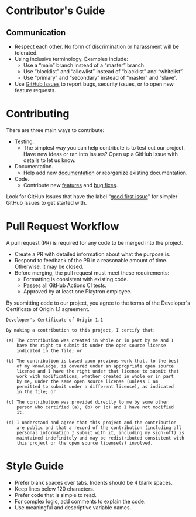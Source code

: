 # Contributor's Guide

## Communication

- Respect each other. No form of discrimination or harassment will be tolerated.
- Using inclusive terminology. Examples include:
    - Use a “main” branch instead of a “master” branch.
    - Use “blocklist” and “allowlist” instead of “blacklist” and “whitelist”.
    - Use “primary” and “secondary” instead of “master” and “slave”.
- Use [GitHub Issues](https://github.com/playtron-os/playtron-os-scripts/issues) to report bugs, security issues, or to open new feature requests.

# Contributing

There are three main ways to contribute:

- Testing.
    - The simplest way you can help contribute is to test out our project. Have new ideas or ran into issues? Open up a GitHub Issue with details to let us know.
- Documentation.
    - Help add new [documentation](https://github.com/playtron-os/playtron-os-scripts/issues?q=is%3Aopen+is%3Aissue+label%3Adocumentation) or reorganize existing documentation.
- Code.
    - Contribute new [features](https://github.com/playtron-os/playtron-os-scripts/issues?q=is%3Aopen+is%3Aissue+label%3Aenhancement) and [bug fixes](https://github.com/playtron-os/playtron-os-scripts/issues?q=is%3Aopen+is%3Aissue+label%3Abug).

Look for GitHub Issues that have the label “[good first issue](https://github.com/playtron-os/playtron-os-scripts/issues?q=is%3Aopen+is%3Aissue+label%3A%22good+first+issue%22)” for simpler GitHub Issues to get started with.

# Pull Request Workflow

A pull request (PR) is required for any code to be merged into the project.

- Create a PR with detailed information about what the purpose is.
- Respond to feedback of the PR in a reasonable amount of time. Otherwise, it may be closed.
- Before merging, the pull request must meet these requirements:
    - Formatting is consistent with existing code.
    - Passes all GitHub Actions CI tests.
    - Approved by at least one Playtron employee.

By submitting code to our project, you agree to the terms of the Developer's Certificate of Origin 1.1 agreement.

```
Developer's Certificate of Origin 1.1

By making a contribution to this project, I certify that:

(a) The contribution was created in whole or in part by me and I
    have the right to submit it under the open source license
    indicated in the file; or

(b) The contribution is based upon previous work that, to the best
    of my knowledge, is covered under an appropriate open source
    license and I have the right under that license to submit that
    work with modifications, whether created in whole or in part
    by me, under the same open source license (unless I am
    permitted to submit under a different license), as indicated
    in the file; or

(c) The contribution was provided directly to me by some other
    person who certified (a), (b) or (c) and I have not modified
    it.

(d) I understand and agree that this project and the contribution
    are public and that a record of the contribution (including all
    personal information I submit with it, including my sign-off) is
    maintained indefinitely and may be redistributed consistent with
    this project or the open source license(s) involved.
```

# Style Guide

- Prefer blank spaces over tabs. Indents should be 4 blank spaces.
- Keep lines below 120 characters.
- Prefer code that is simple to read.
- For complex logic, add comments to explain the code.
- Use meaningful and descriptive variable names.
